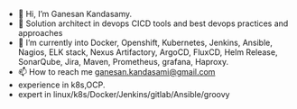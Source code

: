 - 👋 Hi, I’m Ganesan Kandasamy.
- 👀 Solution architect in devops CICD tools and best devops practices and approaches
- 🌱 I’m currently into Docker, Openshift, Kubernetes, Jenkins, Ansible, Nagios, ELK stack, Nexus Artifactory, ArgoCD, FluxCD, Helm Release, SonarQube, Jira, Maven, Prometheus, grafana, Haproxy.
- 📫 How to reach me ganesan.kandasami@gmail.com
-  experience in k8s,OCP.
-  expert in linux/k8s/Docker/Jenkins/gitlab/Ansible/groovy


<!---
ganes891/ganes891 is a ✨ special ✨ repository because its `README.md` (this file) appears on your GitHub profile.
You can click the Preview link to take a look at your changes.
--->
